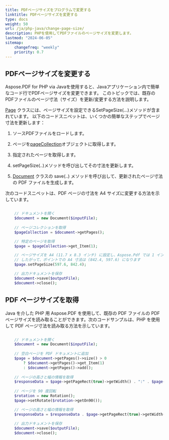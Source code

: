 ```yaml
---
title: PDFページサイズをプログラムで変更する 
linktitle: PDFページサイズを変更する
type: docs
weight: 50
url: /ja/php-java/change-page-size/
description: PHPを使用してPDFファイルのページサイズを変更します。
lastmod: "2024-06-05"
sitemap:
    changefreq: "weekly"
    priority: 0.7
---
```


## PDFページサイズを変更する

Aspose.PDF for PHP via Javaを使用すると、Javaアプリケーション内で簡単なコード行でPDFページサイズを変更できます。 このトピックでは、既存のPDFファイルのページ寸法（サイズ）を更新/変更する方法を説明します。

[Page](https://reference.aspose.com/pdf//java/com.aspose.pdf/page) クラスには、ページサイズを設定できるSetPageSize(...)メソッドが含まれています。 以下のコードスニペットは、いくつかの簡単なステップでページ寸法を更新します：

1. ソースPDFファイルをロードします。
1. ページを[pageCollection](https://reference.aspose.com/pdf/java/com.aspose.pdf.class-use/pagecollection)オブジェクトに取得します。
1. 指定されたページを取得します。
1. setPageSize(..)メソッドを呼び出してその寸法を更新します。

1. [Document](https://reference.aspose.com/pdf/java/com.aspose.pdf/Document) クラスの save(..) メソッドを呼び出して、更新されたページ寸法の PDF ファイルを生成します。

次のコードスニペットは、PDF ページの寸法を A4 サイズに変更する方法を示しています。

```php

    // ドキュメントを開く
    $document = new Document($inputFile);
      
    // ページコレクションを取得
    $pageCollection = $document->getPages();

    // 特定のページを取得
    $page = $pageCollection->get_Item(1);

    // ページサイズを A4 (11.7 x 8.3 インチ) に設定し、Aspose.Pdf では 1 インチ = 72 ポイント
    // したがって、ポイントでの A4 寸法は (842.4, 597.6) になります
    $page.setPageSize(597.6, 842.4);

    // 出力ドキュメントを保存
    $document->save($outputFile);
    $document->close();
```

## PDF ページサイズを取得

Java を介した PHP 用 Aspose.PDF を使用して、既存の PDF ファイルの PDF ページサイズを読み取ることができます。次のコードサンプルは、PHP を使用して PDF ページ寸法を読み取る方法を示しています。

```php

    // ドキュメントを開く
    $document = new Document($inputFile);
      
    // 空白ページを PDF ドキュメントに追加
    $page = $document->getPages()->size() > 0 
        ? $document->getPages()->get_Item(1) 
        : $document->getPages()->add();
    
    // ページの高さと幅の情報を取得
    $responseData = $page->getPageRect(true)->getWidth() . ":" . $page->getPageRect(true)->getHeight();
    
    // ページを 90 度回転
    $rotation = new Rotation();
    $page->setRotate($rotation->getOn90());

    // ページの高さと幅の情報を取得
    $responseData = $responseData . $page->getPageRect(true)->getWidth() . ":" . $page->getPageRect(true)->getHeight();
    
    // 出力ドキュメントを保存
    $document->save($outputFile);
    $document->close();
```
